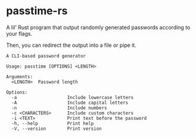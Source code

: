 # passtime-rs
A lil' Rust program that output randomly generated passwords according to your flags.

Then, you can redirect the output into a file or pipe it.

```
A CLI-based password generator

Usage: passtime [OPTIONS] <LENGTH>

Arguments:
  <LENGTH>  Password length

Options:
  -a                   Include lowercase letters
  -A                   Include capital letters
  -n                   Include numbers
  -c <CHARACTERS>      Include custom characters
  -i <TEXT>            Print text before the password
  -h, --help           Print help
  -V, --version        Print version
```
